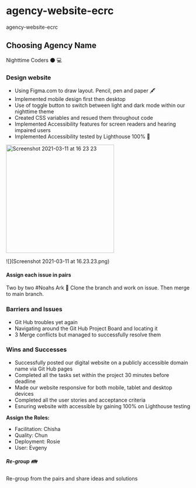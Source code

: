 # agency-website-ecrc
agency-website-ecrc

## Choosing Agency Name
Nighttime Coders 🌑 💻


### Design website 
 - Using Figma.com to draw layout. Pencil, pen and paper 🖋️
 - Implemented mobile design first then desktop
 - Use of toggle button to switch between light and dark mode within our nighttime theme
 - Created CSS variables and resued them throughout code
 - Implemented Accessibility features for screen readers and hearing impaired users
 - Implemented Accessibility tested by Lighthouse 100% 💯
 <img width="295" alt="Screenshot 2021-03-11 at 16 23 23" src="https://user-images.githubusercontent.com/64862888/110819983-97dcf180-8286-11eb-8ea8-0b65155ecb3d.png">
 
 ![](Screenshot 2021-03-11 at 16.23.23.png)


#### Assign each issue in pairs 
Two by two #Noahs Ark 🚣
Clone the branch and work on issue. Then merge to main branch.

### Barriers and Issues 
 - Git Hub troubles yet again
 - Navigating around the Git Hub Project Board and locating it
 - 3 Merge conflicts but managed to successfully resolve them 

### Wins and Successes
 - Successfully posted our digital website on a publicly accessible domain name via Git Hub pages
 - Completed all the tasks set within the project 30 minutes before deadline 
 - Made our website responsive for both mobile, tablet and desktop devices 
 - Completed all the user stories and acceptance criteria
 - Esnuring website with accessible by gaining 100% on Lighthouse testing 

**Assign the Roles:**
- Facilitation: Chisha
- Quality: Chun
- Deployment: Rosie 
- User: Evgeny


##### Re-group 👪
Re-group from the pairs and share ideas and solutions 


